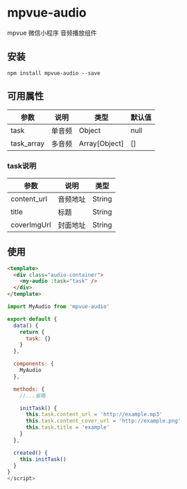 # mpvue-audio

mpvue 微信小程序 音频播放组件

## 安装

```
npm install mpvue-audio --save
```

## 可用属性

|参数|说明|类型|默认值|
|---|---|---|---|
|task|单音频|Object|null|
|task_array|多音频|Array[Object]|[]|


### task说明

|参数|说明|类型|
|---|---|---|
|content_url|音频地址|String|
|title|标题|String|''|
|coverImgUrl|封面地址|String|

## 使用

```html
<template>
  <div class="audio-container">
    <my-audio :task="task" />
  </div>
</template>
```

```js
import MyAudio from 'mpvue-audio'

export default {
  data() {
    return {
      task: {}
    }
  },

  components: {
    MyAudio
  },

  methods: {
    //...省略

    initTask() {
      this.task.content_url = 'http://example.mp3'
      this.task.content_cover_url = 'http://example.png'
      this.task.title = 'example'
    }
  },

  created() {
    this.initTask()
  }
}
</script>
```


